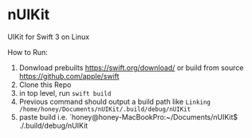 # nUIKit
UIKit for Swift 3 on Linux

How to Run:
1. Donwload prebuilts https://swift.org/download/ or build from source https://github.com/apple/swift
2. Clone this Repo
3. in top level, run `swift build`
4. Previous command should output a build path like `Linking /home/honey/Documents/nUIKit/.build/debug/nUIKit`
5. paste build i.e. `honey@honey-MacBookPro:~/Documents/nUIKit$ ./.build/debug/nUIKit
